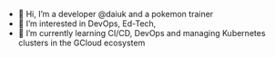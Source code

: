 - 👋 Hi, I’m a developer @daiuk and a pokemon trainer
- 👀 I’m interested in DevOps, Ed-Tech,  
- 🌱 I’m currently learning CI/CD, DevOps and managing Kubernetes clusters in the GCloud ecosystem


<!---
daiuk/daiuk is a ✨ special ✨ repository because its `README.md` (this file) appears on your GitHub profile.
You can click the Preview link to take a look at your changes.
--->
